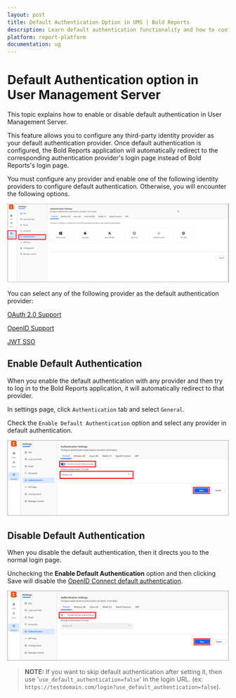 ```yaml
---
layout: post
title: Default Authentication Option in UMS | Bold Reports
description: Learn default authentication functionality and how to configure the default authentication in User Management Server to enable or disable it.
platform: report-platform
documentation: ug
---
```


# Default Authentication option in User Management Server

This topic explains how to enable or disable default authentication in User Management Server.

This feature allows you to configure any third-party identity provider as your default authentication provider. Once default authentication is configured, the Bold Reports application will automatically redirect to the corresponding authentication provider's login page instead of Bold Reports's login page.

You must configure any provider and enable one of the following identity providers to configure default authentication. Otherwise, you will encounter the following options.

![No configuration](/static/assets/on-premise/images/tenant-management/site-management/authentication/no-configuration.png)

You can select any of the following provider as the default authentication provider:

[OAuth 2.0 Support](./../oauth-2.0-support/)

[OpenID Support](./../openid-settings/)

[JWT SSO](./../json-web-token/)

## Enable Default Authentication

When you enable the default authentication with any provider and then try to log in to the Bold Reports application, it will automatically redirect to that provider.

In settings page, click `Authentication` tab and select `General`.

Check the `Enable Default Authentication` option and select any provider in default authentication.

![Disable default authentication](/static/assets/on-premise/images/tenant-management/site-management/authentication/enable-default-authentication.png)

## Disable Default Authentication

When you disable the default authentication, then it directs you to the normal login page.

Unchecking the **Enable Default Authentication** option and then clicking Save will disable the [OpenID Connect default authentication](./../openid-settings/#set-openid-connect-as-default-authentication).

![Disable default authentication](/static/assets/on-premise/images/tenant-management/site-management/authentication/disable-default-authentication.png)

> **NOTE:** If you want to skip default authentication after setting it, then use '`use_default_authentication=false`' in the login URL. (ex: `https://testdomain.com/login?use_default_authentication=false`).
